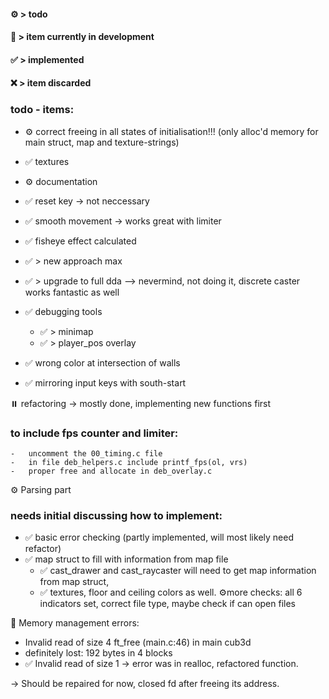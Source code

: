 #### ⚙️ > todo
#### 🔧 > item currently in development
#### ✅ > implemented
#### ❌ > item discarded



### todo - items:
- ⚙️ correct freeing in all states of initialisation!!! (only alloc'd memory for main struct, map and texture-strings)
- ✅  textures
- ⚙️ documentation
- ✅ reset key -> not neccessary
- ✅ smooth movement -> works great with limiter
- ✅ fisheye effect calculated
- ✅ > new approach max
- ✅ > upgrade to full dda --> nevermind, not doing it, discrete caster works fantastic as well

- ✅ debugging tools

	- ✅ > minimap
	- ✅ > player_pos overlay
- ✅ wrong color at intersection of walls
- ✅ mirroring input keys with south-start

⏸️ refactoring -> mostly done, implementing new functions first


### to include fps counter and limiter:
	-	uncomment the 00_timing.c file
	-	in file deb_helpers.c include printf_fps(ol, vrs)
	-	proper free and allocate in deb_overlay.c


⚙️ Parsing part
### needs initial discussing how to implement:
- ✅	basic error checking (partly implemented, will most likely need refactor)
- ✅ 	map struct to fill with information from map file
	- ✅ cast_drawer and cast_raycaster will need to get map information from map struct,
    - ✅ textures, floor and ceiling colors as well.
	⚙️more checks: all 6 indicators set, correct file type, maybe check if can open files



🔧 Memory management errors:

- Invalid read of size 4 ft_free (main.c:46) in main cub3d
-  definitely lost: 192 bytes in 4 blocks
-  ✅ Invalid read of size 1  -> error was in realloc, refactored function.


-> Should be repaired for now, closed fd after freeing its address.
